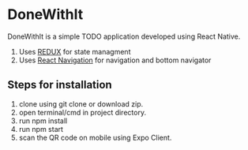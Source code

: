# DoneWithIt
DoneWithIt is a simple TODO application developed using React Native.

1. Uses <a href="https://redux.js.org/">REDUX</a> for state managment
2. Uses <a href="https://reactnavigation.org/">React Navigation</a> for navigation and bottom navigator

## Steps for installation

1. clone using git clone or download zip.
2. open terminal/cmd in project directory.
3. run npm install
4. run npm start
5. scan the QR code on mobile using Expo Client.
